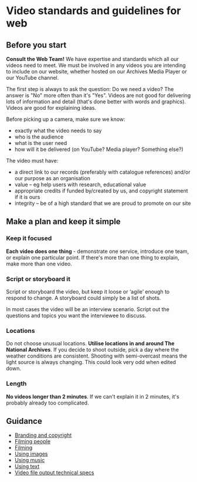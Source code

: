# Video standards and guidelines for web

## Before you start

**Consult the Web Team!** We have expertise and standards which all our videos need to meet. We must be involved in any videos you are intending to include on our website, whether hosted on our Archives Media Player or our YouTube channel.

The first step is always to ask the question: Do we need a video? The answer is "No" more often than it's "Yes". Videos are not good for delivering lots of information and detail (that's done better with words and graphics). Videos are good for explaining ideas.

Before picking up a camera, make sure we know:

* exactly what the video needs to say
* who is the audience
* what is the user need
* how will it be delivered (on YouTube? Media player? Something else?)

The video must have:

* a direct link to our records (preferably with catalogue references) and/or our purpose as an organisation
* value – eg help users with research, educational value
* appropriate credits if funded by/created by us, and copyright statement if it is ours
* integrity – be of a high standard that we are proud to promote on our site

## Make a plan and keep it simple

### Keep it focused

**Each video does one thing** - demonstrate one service, introduce one team, or explain one particular point. If there's more than one thing to explain, make more than one video.

### Script or storyboard it

Script or storyboard the video, but keep it loose or ‘agile’ enough to respond to change. A storyboard could simply be a list of shots.

In most cases the video will be an interview scenario. Script out the questions and topics you want the interviewee to discuss.

### Locations

Do not choose unusual locations. **Utilise locations in and around The National Archives**. If you decide to shoot outside, pick a day where the weather conditions are consistent. Shooting with semi-overcast means the light source is always changing. This could look very odd when edited down.

### Length

**No videos longer than 2 minutes**. If we can't explain it in 2 minutes, it's probably already too complicated.

## Guidance

* [Branding and copyright](branding-copyright.md)
* [Filming people](people.md)
* [Filming](filming.md)
* [Using images](images.md)
* [Using music](music.md)
* [Using text](text.md)
* [Video file output technical specs](file-output.md)
